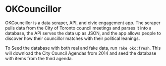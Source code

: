 # OKCouncillor

OKCouncillor is a data scraper, API, and civic engagement app. The scraper pulls data from the City of Toronto council meetings and parses it into a database, the API serves the data up as JSON, and the app allows people to discover how their councillor matches with their political leanings.

To Seed the database with both real and fake data, run `rake okc:fresh`. This will download the City Council Agendas from 2014 and seed the database with items from the third agenda.
